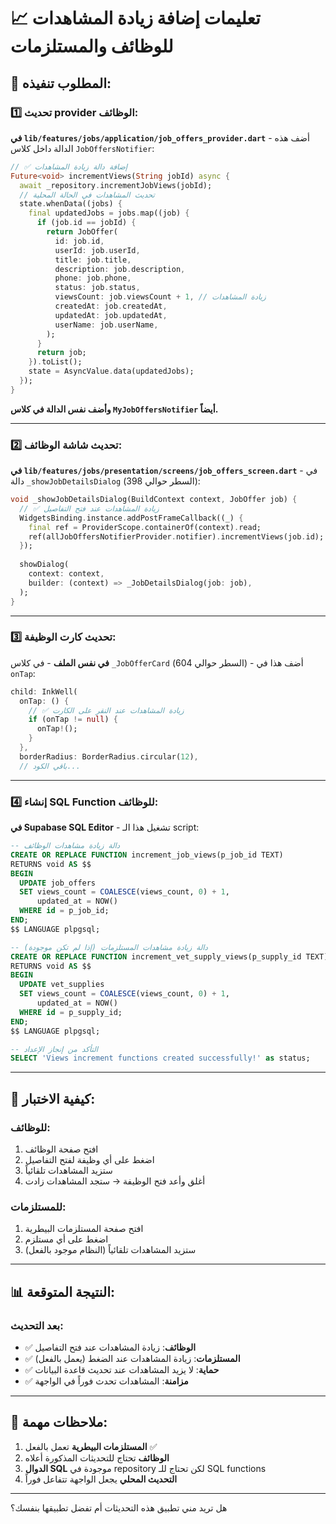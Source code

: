 # 📈 تعليمات إضافة زيادة المشاهدات للوظائف والمستلزمات

## 🎯 **المطلوب تنفيذه:**

### **1️⃣ تحديث provider الوظائف:**

**في `lib/features/jobs/application/job_offers_provider.dart`** - أضف هذه الدالة داخل كلاس `JobOffersNotifier`:

```dart
// ✅ إضافة دالة زيادة المشاهدات
Future<void> incrementViews(String jobId) async {
  await _repository.incrementJobViews(jobId);
  // تحديث المشاهدات في الحالة المحلية
  state.whenData((jobs) {
    final updatedJobs = jobs.map((job) {
      if (job.id == jobId) {
        return JobOffer(
          id: job.id,
          userId: job.userId,
          title: job.title,
          description: job.description,
          phone: job.phone,
          status: job.status,
          viewsCount: job.viewsCount + 1, // زيادة المشاهدات
          createdAt: job.createdAt,
          updatedAt: job.updatedAt,
          userName: job.userName,
        );
      }
      return job;
    }).toList();
    state = AsyncValue.data(updatedJobs);
  });
}
```

**وأضف نفس الدالة في كلاس `MyJobOffersNotifier` أيضاً.**

---

### **2️⃣ تحديث شاشة الوظائف:**

**في `lib/features/jobs/presentation/screens/job_offers_screen.dart`** - في دالة `_showJobDetailsDialog` (السطر حوالي 398):

```dart
void _showJobDetailsDialog(BuildContext context, JobOffer job) {
  // ✅ زيادة المشاهدات عند فتح التفاصيل
  WidgetsBinding.instance.addPostFrameCallback((_) {
    final ref = ProviderScope.containerOf(context).read;
    ref(allJobOffersNotifierProvider.notifier).incrementViews(job.id);
  });
  
  showDialog(
    context: context,
    builder: (context) => _JobDetailsDialog(job: job),
  );
}
```

---

### **3️⃣ تحديث كارت الوظيفة:**

**في نفس الملف** - في كلاس `_JobOfferCard` (السطر حوالي 604) - أضف هذا في `onTap`:

```dart
child: InkWell(
  onTap: () {
    // ✅ زيادة المشاهدات عند النقر على الكارت
    if (onTap != null) {
      onTap!();
    }
  },
  borderRadius: BorderRadius.circular(12),
  // باقي الكود...
```

---

### **4️⃣ إنشاء SQL Function للوظائف:**

**في Supabase SQL Editor** - تشغيل هذا الـ script:

```sql
-- دالة زيادة مشاهدات الوظائف
CREATE OR REPLACE FUNCTION increment_job_views(p_job_id TEXT)
RETURNS void AS $$
BEGIN
  UPDATE job_offers 
  SET views_count = COALESCE(views_count, 0) + 1,
      updated_at = NOW()
  WHERE id = p_job_id;
END;
$$ LANGUAGE plpgsql;

-- دالة زيادة مشاهدات المستلزمات (إذا لم تكن موجودة)
CREATE OR REPLACE FUNCTION increment_vet_supply_views(p_supply_id TEXT)
RETURNS void AS $$
BEGIN
  UPDATE vet_supplies 
  SET views_count = COALESCE(views_count, 0) + 1,
      updated_at = NOW()
  WHERE id = p_supply_id;
END;
$$ LANGUAGE plpgsql;

-- التأكد من إنجاز الإعداد
SELECT 'Views increment functions created successfully!' as status;
```

---

## 🧪 **كيفية الاختبار:**

### **للوظائف:**
1. افتح صفحة الوظائف
2. اضغط على أي وظيفة لفتح التفاصيل
3. ستزيد المشاهدات تلقائياً
4. أغلق وأعد فتح الوظيفة → ستجد المشاهدات زادت

### **للمستلزمات:**
1. افتح صفحة المستلزمات البيطرية
2. اضغط على أي مستلزم
3. ستزيد المشاهدات تلقائياً (النظام موجود بالفعل)

---

## 📊 **النتيجة المتوقعة:**

### **بعد التحديث:**
- ✅ **الوظائف**: زيادة المشاهدات عند فتح التفاصيل
- ✅ **المستلزمات**: زيادة المشاهدات عند الضغط (يعمل بالفعل)
- ✅ **حماية**: لا يزيد المشاهدات عند تحديث قاعدة البيانات
- ✅ **مزامنة**: المشاهدات تحدث فوراً في الواجهة

---

## 🔧 **ملاحظات مهمة:**

1. **المستلزمات البيطرية** تعمل بالفعل ✅
2. **الوظائف** تحتاج للتحديثات المذكورة أعلاه
3. **الدوال SQL** موجودة في repository لكن تحتاج للـ SQL functions
4. **التحديث المحلي** يجعل الواجهة تتفاعل فوراً

---

هل تريد مني تطبيق هذه التحديثات أم تفضل تطبيقها بنفسك؟